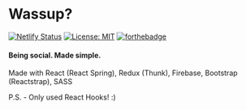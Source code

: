 # Wassup? 
[![Netlify Status](https://api.netlify.com/api/v1/badges/73668aee-59f5-44ef-a148-77bf097683d3/deploy-status)](https://app.netlify.com/sites/wassup/deploys) [![License: MIT](https://img.shields.io/badge/License-MIT-blue.svg)](https://opensource.org/licenses/MIT) 
[![forthebadge](https://forthebadge.com/images/badges/made-with-javascript.svg)](https://forthebadge.com)

#### Being social. Made simple.

Made with React (React Spring), Redux (Thunk), Firebase, Bootstrap (Reactstrap), SASS

P.S. - Only used React Hooks! :)
